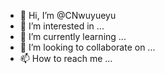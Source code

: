 - 👋 Hi, I’m @CNwuyueyu
- 👀 I’m interested in ...
- 🌱 I’m currently learning ...
- 💞️ I’m looking to collaborate on ...
- 📫 How to reach me ...

<!---
CNwuyueyu/CNwuyueyu is a ✨ special ✨ repository because its `README.md` (this file) appears on your GitHub profile.
You can click the Preview link to take a look at your changes.
--->
